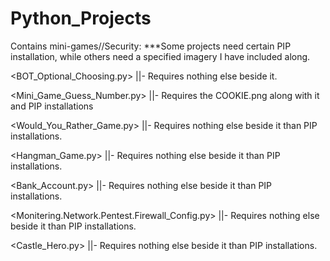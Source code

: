 # Python_Projects
Contains mini-games//Security: ***Some projects need certain PIP installation, while others need a specified imagery I have included along.


<BOT_Optional_Choosing.py> ||- Requires nothing else beside it.


<Mini_Game_Guess_Number.py> ||- Requires the COOKIE.png along with it and PIP installations


<Would_You_Rather_Game.py> ||- Requires nothing else beside it than PIP installations.


<Hangman_Game.py> ||- Requires nothing else beside it than PIP installations.


<Bank_Account.py> ||- Requires nothing else beside it than PIP installations.


<Monitering.Network.Pentest.Firewall_Config.py> ||- Requires nothing else beside it than PIP installations.


<Castle_Hero.py> ||- Requires nothing else beside it than PIP installations.
